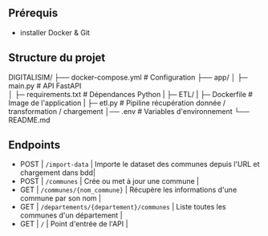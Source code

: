 

## Prérequis

- installer Docker & Git

## Structure du projet

DIGITALISIM/
├── docker-compose.yml    # Configuration 
├── app/
│    ├─ main.py           # API FastAPI                          
│    ├─ requirements.txt  # Dépendances Python
|    ├─ ETL/
|       ├─ Dockerfile     # Image de l'application
|       ├─ etl.py         # Pipiline récupération donnée / transformation / chargement 
│── .env                  # Variables d'environnement 
└── README.md

## Endpoints ##


- POST | `/import-data`                         | Importe le dataset des communes depuis l'URL et chargement dans bdd|
- POST | `/communes`                            | Crée ou met à jour une commune |
- GET  | `/communes/{nom_commune}`              | Récupère les informations d'une commune par son nom |
- GET  | `/departements/{departement}/communes` | Liste toutes les communes d'un département |
- GET  | `/`                                    | Point d'entrée de l'API |

